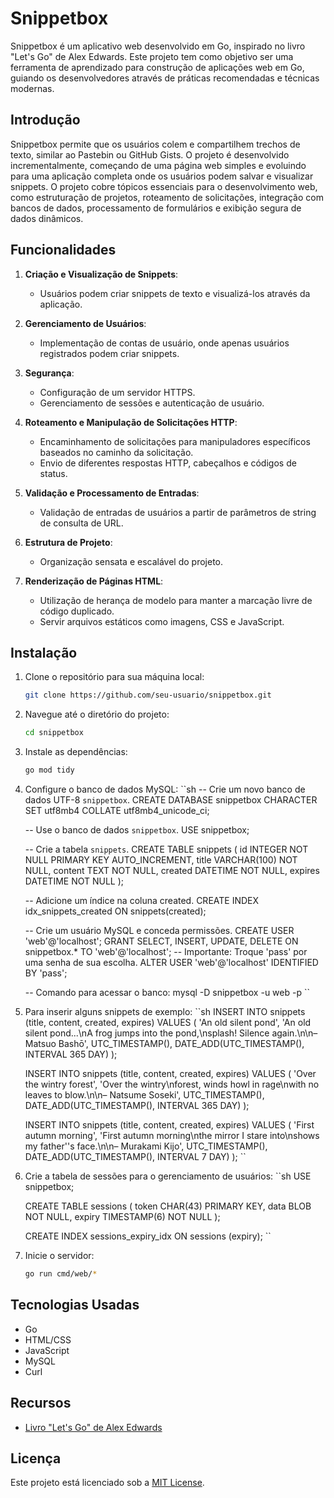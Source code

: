 # Snippetbox

Snippetbox é um aplicativo web desenvolvido em Go, inspirado no livro "Let's Go" de Alex Edwards. Este projeto tem como objetivo ser uma ferramenta de aprendizado para construção de aplicações web em Go, guiando os desenvolvedores através de práticas recomendadas e técnicas modernas.

## Introdução

Snippetbox permite que os usuários colem e compartilhem trechos de texto, similar ao Pastebin ou GitHub Gists. O projeto é desenvolvido incrementalmente, começando de uma página web simples e evoluindo para uma aplicação completa onde os usuários podem salvar e visualizar snippets. O projeto cobre tópicos essenciais para o desenvolvimento web, como estruturação de projetos, roteamento de solicitações, integração com bancos de dados, processamento de formulários e exibição segura de dados dinâmicos.

## Funcionalidades

1. **Criação e Visualização de Snippets**:
   - Usuários podem criar snippets de texto e visualizá-los através da aplicação.

2. **Gerenciamento de Usuários**:
   - Implementação de contas de usuário, onde apenas usuários registrados podem criar snippets.

3. **Segurança**:
   - Configuração de um servidor HTTPS.
   - Gerenciamento de sessões e autenticação de usuário.

4. **Roteamento e Manipulação de Solicitações HTTP**:
   - Encaminhamento de solicitações para manipuladores específicos baseados no caminho da solicitação.
   - Envio de diferentes respostas HTTP, cabeçalhos e códigos de status.

5. **Validação e Processamento de Entradas**:
   - Validação de entradas de usuários a partir de parâmetros de string de consulta de URL.

6. **Estrutura de Projeto**:
   - Organização sensata e escalável do projeto.

7. **Renderização de Páginas HTML**:
   - Utilização de herança de modelo para manter a marcação livre de código duplicado.
   - Servir arquivos estáticos como imagens, CSS e JavaScript.

## Instalação

1. Clone o repositório para sua máquina local:
   ```sh
   git clone https://github.com/seu-usuario/snippetbox.git
   ```
2. Navegue até o diretório do projeto:
   ```sh
   cd snippetbox
   ```
3. Instale as dependências:
   ```sh
   go mod tidy
   ```
4. Configure o banco de dados MySQL:
   ``sh
   -- Crie um novo banco de dados UTF-8 `snippetbox`.
   CREATE DATABASE snippetbox CHARACTER SET utf8mb4 COLLATE utf8mb4_unicode_ci;

   -- Use o banco de dados `snippetbox`.
   USE snippetbox;

   -- Crie a tabela `snippets`.
   CREATE TABLE snippets (
      id INTEGER NOT NULL PRIMARY KEY AUTO_INCREMENT,
      title VARCHAR(100) NOT NULL,
      content TEXT NOT NULL,
      created DATETIME NOT NULL,
      expires DATETIME NOT NULL
   );

   -- Adicione um índice na coluna created.
   CREATE INDEX idx_snippets_created ON snippets(created);

   -- Crie um usuário MySQL e conceda permissões.
   CREATE USER 'web'@'localhost';
   GRANT SELECT, INSERT, UPDATE, DELETE ON snippetbox.* TO 'web'@'localhost';
   -- Importante: Troque 'pass' por uma senha de sua escolha.
   ALTER USER 'web'@'localhost' IDENTIFIED BY 'pass';

   -- Comando para acessar o banco:
   mysql -D snippetbox -u web -p
   ``
5. Para inserir alguns snippets de exemplo:
   ``sh
   INSERT INTO snippets (title, content, created, expires) VALUES (
    'An old silent pond',
    'An old silent pond...\nA frog jumps into the pond,\nsplash! Silence again.\n\n– Matsuo Bashō',
    UTC_TIMESTAMP(),
    DATE_ADD(UTC_TIMESTAMP(), INTERVAL 365 DAY)
   );

   INSERT INTO snippets (title, content, created, expires) VALUES (
      'Over the wintry forest',
      'Over the wintry\nforest, winds howl in rage\nwith no leaves to blow.\n\n– Natsume Soseki',
      UTC_TIMESTAMP(),
      DATE_ADD(UTC_TIMESTAMP(), INTERVAL 365 DAY)
   );

   INSERT INTO snippets (title, content, created, expires) VALUES (
      'First autumn morning',
      'First autumn morning\nthe mirror I stare into\nshows my father''s face.\n\n– Murakami Kijo',
      UTC_TIMESTAMP(),
      DATE_ADD(UTC_TIMESTAMP(), INTERVAL 7 DAY)
   );
   ``
6. Crie a tabela de sessões para o gerenciamento de usuários:
   ``sh
   USE snippetbox;

   CREATE TABLE sessions (
      token CHAR(43) PRIMARY KEY,
      data BLOB NOT NULL,
      expiry TIMESTAMP(6) NOT NULL
   );

   CREATE INDEX sessions_expiry_idx ON sessions (expiry);
   ``

7. Inicie o servidor:
   ```sh
   go run cmd/web/*
   ```

## Tecnologias Usadas
* Go
* HTML/CSS
* JavaScript
* MySQL
* Curl

## Recursos

- [Livro "Let's Go" de Alex Edwards](https://lets-go.alexedwards.net/)

## Licença

Este projeto está licenciado sob a [MIT License](LICENSE).